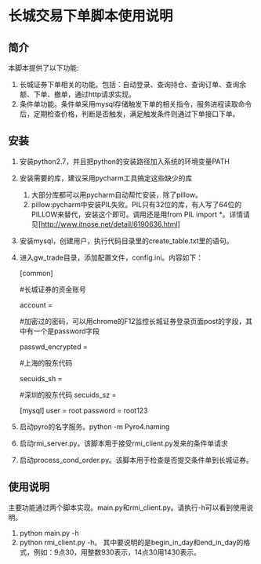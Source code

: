 # 长城交易下单脚本使用说明
## 简介
本脚本提供了以下功能:

1. 长城证券下单相关的功能。包括：自动登录、查询持仓、查询订单、查询余额、下单、撤单，通过http请求实现。
2. 条件单功能。条件单采用mysql存储触发下单的相关指令，服务进程读取命令后，定期检查价格，判断是否触发，满足触发条件则通过下单接口下单。

## 安装
1. 安装python2.7，并且把python的安装路径加入系统的环境变量PATH
2. 安装需要的库，建议采用pycharm工具搞定这些缺少的库
	1.	大部分库都可以用pycharm自动帮忙安装，除了pillow。
	2.	pillow:pycharm中安装PIL失败。PIL只有32位的库，有人写了64位的PILLOW来替代，安装这个即可。调用还是用from PIL import *。详情请见[http://www.itnose.net/detail/6190636.html]
3. 安装mysql，创建用户，执行代码目录里的create_table.txt里的语句。
4. 进入gw_trade目录，添加配置文件，config.ini。内容如下：
    
	[common]
	
	\#长城证券的资金账号
	
	account = 
	
	\#加密过的密码，可以用chrome的F12监控长城证券登录页面post的字段，其中有一个是password字段
	
	passwd_encrypted = 
	
	\#上海的股东代码
	
	secuids_sh = 
	
	\#深圳的股东代码
	secuids_sz =  

	[mysql]
	user = root
	password = root123

5. 启动pyro的名字服务。python -m Pyro4.naming
6. 启动rmi_server.py。该脚本用于接受rmi_client.py发来的条件单请求
7. 启动process_cond_order.py。该脚本用于检查是否提交条件单到长城证券。

## 使用说明
主要功能通过两个脚本实现。main.py和rmi_client.py。请执行-h可以看到使用说明。

1. python main.py -h 
2. python rmi_client.py -h。 其中要说明的是begin_in_day和end_in_day的格式，例如：9点30，用整数930表示，14点30用1430表示。


